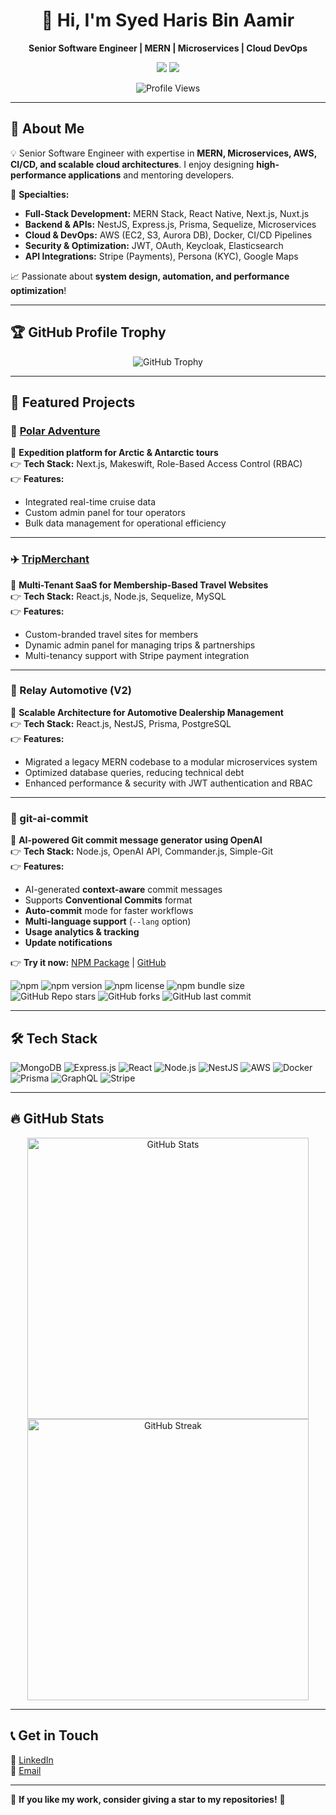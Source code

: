 <h1 align="center">👋 Hi, I'm Syed Haris Bin Aamir</h1>

<p align="center">
  <b>Senior Software Engineer | MERN | Microservices | Cloud DevOps</b>
</p>

<p align="center">
  <a href="https://www.linkedin.com/in/syed-haris-024295184"><img src="https://img.shields.io/badge/LinkedIn-SyedHaris-blue?style=flat-square&logo=linkedin"></a>
  <a href="mailto:sharisdev08@gmail.com"><img src="https://img.shields.io/badge/Email-sharisdev08%40gmail.com-red?style=flat-square&logo=gmail"></a>
</p>

<p align="center">
  <img src="https://komarev.com/ghpvc/?username=syedharis14&color=blue" alt="Profile Views">
</p>

---

## 🚀 About Me  
💡 Senior Software Engineer with expertise in **MERN, Microservices, AWS, CI/CD, and scalable cloud architectures**. I enjoy designing **high-performance applications** and mentoring developers.  

🎯 **Specialties:**  
- **Full-Stack Development:** MERN Stack, React Native, Next.js, Nuxt.js  
- **Backend & APIs:** NestJS, Express.js, Prisma, Sequelize, Microservices  
- **Cloud & DevOps:** AWS (EC2, S3, Aurora DB), Docker, CI/CD Pipelines  
- **Security & Optimization:** JWT, OAuth, Keycloak, Elasticsearch  
- **API Integrations:** Stripe (Payments), Persona (KYC), Google Maps  

📈 Passionate about **system design, automation, and performance optimization**!  

---

## 🏆 GitHub Profile Trophy  
<p align="center">
  <img src="https://github-profile-trophy.vercel.app/?username=syedharis14&theme=onedark&margin-w=15&row=2&column=4" alt="GitHub Trophy">
</p>

---

## 🌟 Featured Projects  

### 🌄 [Polar Adventure](https://polaradventure.com/)
🚀 **Expedition platform for Arctic & Antarctic tours**  
👉 **Tech Stack:** Next.js, Makeswift, Role-Based Access Control (RBAC)  
👉 **Features:**  
- Integrated real-time cruise data  
- Custom admin panel for tour operators  
- Bulk data management for operational efficiency  

---

### ✈️ [TripMerchant](https://tripmerchant.com/)  
🚀 **Multi-Tenant SaaS for Membership-Based Travel Websites**  
👉 **Tech Stack:** React.js, Node.js, Sequelize, MySQL  
👉 **Features:**  
- Custom-branded travel sites for members  
- Dynamic admin panel for managing trips & partnerships  
- Multi-tenancy support with Stripe payment integration  

---

### 🚗 Relay Automotive (V2)  
🚀 **Scalable Architecture for Automotive Dealership Management**  
👉 **Tech Stack:** React.js, NestJS, Prisma, PostgreSQL  
👉 **Features:**  
- Migrated a legacy MERN codebase to a modular microservices system  
- Optimized database queries, reducing technical debt  
- Enhanced performance & security with JWT authentication and RBAC  

---

### 🔧 git-ai-commit
🚀 **AI-powered Git commit message generator using OpenAI**  
👉 **Tech Stack:** Node.js, OpenAI API, Commander.js, Simple-Git  
👉 **Features:**  
- AI-generated **context-aware** commit messages  
- Supports **Conventional Commits** format  
- **Auto-commit** mode for faster workflows  
- **Multi-language support** (`--lang` option)  
- **Usage analytics & tracking**  
- **Update notifications**  

👉 **Try it now:** [NPM Package](https://www.npmjs.com/package/@syedharis14/git-ai-commit) | [GitHub](https://github.com/syedharis14/git-ai-commit)  

![npm](https://img.shields.io/npm/dt/@syedharis14/git-ai-commit?color=blue)
![npm version](https://img.shields.io/npm/v/@syedharis14/git-ai-commit)
![npm license](https://img.shields.io/npm/l/@syedharis14/git-ai-commit)
![npm bundle size](https://img.shields.io/bundlephobia/min/@syedharis14/git-ai-commit)
![GitHub Repo stars](https://img.shields.io/github/stars/syedharis14/git-ai-commit)
![GitHub forks](https://img.shields.io/github/forks/syedharis14/git-ai-commit)
![GitHub last commit](https://img.shields.io/github/last-commit/syedharis14/git-ai-commit)

---

## 🛠️ Tech Stack  
![MongoDB](https://img.shields.io/badge/MongoDB-47A248?style=flat-square&logo=mongodb&logoColor=white)
![Express.js](https://img.shields.io/badge/Express.js-000000?style=flat-square&logo=express&logoColor=white)
![React](https://img.shields.io/badge/React-61DAFB?style=flat-square&logo=react&logoColor=black)
![Node.js](https://img.shields.io/badge/Node.js-43853D?style=flat-square&logo=node.js&logoColor=white)
![NestJS](https://img.shields.io/badge/NestJS-E0234E?style=flat-square&logo=nestjs&logoColor=white)
![AWS](https://img.shields.io/badge/AWS-FF9900?style=flat-square&logo=amazonaws&logoColor=white)
![Docker](https://img.shields.io/badge/Docker-2496ED?style=flat-square&logo=docker&logoColor=white)
![Prisma](https://img.shields.io/badge/Prisma-2D3748?style=flat-square&logo=prisma&logoColor=white)
![GraphQL](https://img.shields.io/badge/GraphQL-E10098?style=flat-square&logo=graphql&logoColor=white)
![Stripe](https://img.shields.io/badge/Stripe-008CDD?style=flat-square&logo=stripe&logoColor=white)

---

## 🔥 GitHub Stats  
<p align="center">
  <img src="https://github-readme-stats.vercel.app/api?username=syedharis14&show_icons=true&theme=tokyonight" alt="GitHub Stats" width="450">
  <img src="https://github-readme-streak-stats.herokuapp.com/?user=syedharis14&theme=tokyonight" alt="GitHub Streak" width="450">
</p>

---

## 📞 Get in Touch  
🌟 [LinkedIn](https://www.linkedin.com/in/syed-haris-024295184)  
📧 [Email](mailto:sharisdev08@gmail.com)  

---
🌟 **If you like my work, consider giving a star to my repositories!** 🌟
